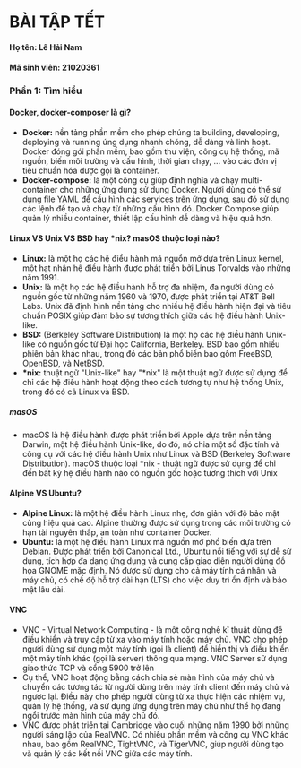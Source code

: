 # BÀI TẬP TẾT
#### Họ tên: Lê Hải Nam
#### Mã sinh viên: 21020361

### Phần 1: Tìm hiểu
#### Docker, docker-composer là gì?
- **Docker:** nền tảng phần mềm cho phép chúng ta building, developing, deploying và running ứng dụng nhanh chóng, dễ dàng và linh hoạt. Docker đóng gói phần mềm, bao gồm thư viện, công cụ hệ thống, mã nguồn, biến môi trường và cấu hình, thời gian chạy, ... vào các đơn vị tiêu chuẩn hóa được gọi là container.
- **Docker-compose:** là một công cụ giúp định nghĩa và chạy multi-container cho những ứng dụng sử dụng Docker. Người dùng có thể sử dụng file YAML để cấu hình các services trên ứng dụng, sau đó sử dụng các lệnh để tạo và chạy từ những cấu hình đó. Docker Compose giúp quản lý nhiều container, thiết lập cấu hình dễ dàng và hiệu quả hơn.
#### Linux VS Unix VS BSD hay \*nix? masOS thuộc loại nào?
- **Linux:** là một họ các hệ điều hành mã nguồn mở dựa trên Linux kernel, một hạt nhân hệ điều hành được phát triển bởi Linus Torvalds vào những năm 1991.
- **Unix:** là một họ các hệ điều hành hỗ trợ đa nhiệm, đa người dùng có nguồn gốc từ những năm 1960 và 1970, được phát triển tại AT&T Bell Labs. Unix đã định hình nền tảng cho nhiều hệ điều hành hiện đại và tiêu chuẩn POSIX giúp đảm bảo sự tương thích giữa các hệ điều hành Unix-like.
- **BSD:** (Berkeley Software Distribution) là một họ các hệ điều hành Unix-like có nguồn gốc từ Đại học California, Berkeley. BSD bao gồm nhiều phiên bản khác nhau, trong đó các bản phổ biến bao gồm FreeBSD, OpenBSD, và NetBSD.
- **\*nix:** thuật ngữ "Unix-like" hay "*nix" là một thuật ngữ được sử dụng để chỉ các hệ điều hành hoạt động theo cách tương tự như hệ thống Unix, trong đó có cả Linux và BSD.
##### masOS
- macOS là hệ điều hành được phát triển bởi Apple dựa trên nền tảng Darwin, một hệ điều hành Unix-like, do đó, nó chia một số đặc tính và công cụ với các hệ điều hành Unix như Linux và BSD (Berkeley Software Distribution). macOS thuộc loại \*nix - thuật ngữ được sử dụng để chỉ đến bất kỳ hệ điều hành nào có nguồn gốc hoặc tương thích với Unix
#### Alpine VS Ubuntu?
- **Alpine Linux:** là một hệ điều hành Linux nhẹ, đơn giản với độ bảo mật cùng hiệu quả cao. Alpine thường được sử dụng trong các môi trường có hạn tài nguyên thấp, an toàn như container Docker.
- **Ubuntu:** là một hệ điều hành Linux mã nguồn mở phổ biến dựa trên Debian. Được phát triển bởi Canonical Ltd., Ubuntu nổi tiếng với sự dễ sử dụng, tích hợp đa dạng ứng dụng và cung cấp giao diện người dùng đồ họa GNOME mặc định. Nó được sử dụng cho cả máy tính cá nhân và máy chủ, có chế độ hỗ trợ dài hạn (LTS) cho việc duy trì ổn định và bảo mật lâu dài.
#### VNC
- VNC - Virtual Network Computing - là một công nghệ kĩ thuật dùng để điều khiển và truy cập từ xa vào máy tính hoặc máy chủ. VNC cho phép người dùng sử dụng một máy tính (gọi là client) để hiển thị và điều khiển một máy tính khác (gọi là server) thông qua mạng. VNC Server sử dụng giao thức TCP và cổng 5900 trở lên
- Cụ thể, VNC hoạt động bằng cách chia sẻ màn hình của máy chủ và chuyển các tương tác từ người dùng trên máy tính client đến máy chủ và ngược lại. Điều này cho phép người dùng từ xa thực hiện các nhiệm vụ, quản lý hệ thống, và sử dụng ứng dụng trên máy chủ như thể họ đang ngồi trước màn hình của máy chủ đó.
- VNC được phát triển tại Cambridge vào cuối những năm 1990 bởi những người sáng lập của RealVNC. Có nhiều phần mềm và công cụ VNC khác nhau, bao gồm RealVNC, TightVNC, và TigerVNC, giúp người dùng tạo và quản lý các kết nối VNC giữa các máy tính.

